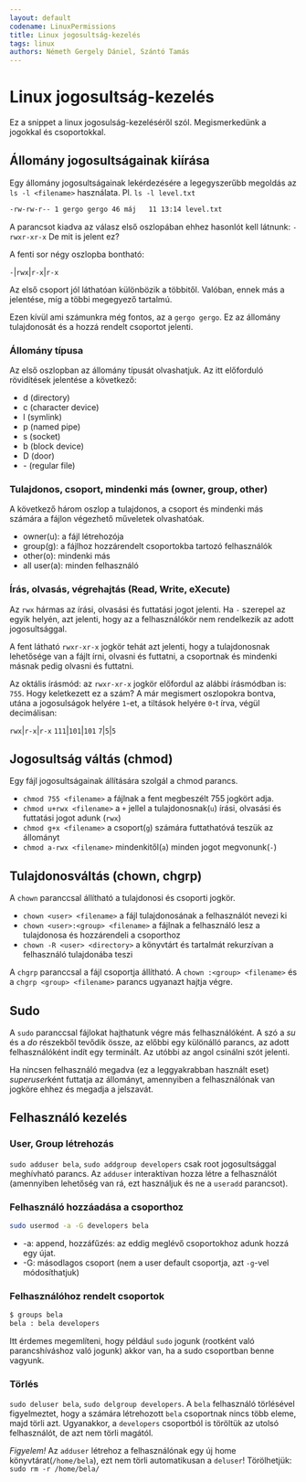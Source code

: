 ```yaml
---
layout: default
codename: LinuxPermissions
title: Linux jogosultság-kezelés
tags: linux
authors: Németh Gergely Dániel, Szántó Tamás
---
```


# Linux jogosultság-kezelés

Ez a snippet a linux jogosulság-kezeléséről szól. Megismerkedünk a jogokkal és csoportokkal.

## Állomány jogosultságainak kiírása

Egy állomány jogosultságainak lekérdezésére a legegyszerűbb megoldás az ``ls -l <filename>`` használata. Pl. ``ls -l level.txt``

```bash
-rw-rw-r-- 1 gergo gergo 46 máj   11 13:14 level.txt
```

A parancsot kiadva az válasz első oszlopában ehhez hasonlót kell látnunk: ``-rwxr-xr-x`` De mit is jelent ez?

A fenti sor négy oszlopba bontható:

``-``|``rwx``|``r-x``|``r-x``

Az első csoport jól láthatóan különbözik a többitől. Valóban, ennek más a jelentése, míg a többi megegyező tartalmú.

Ezen kívül ami számunkra még fontos, az a ``gergo gergo``. Ez az állomány tulajdonosát és a hozzá rendelt csoportot jelenti.

### Állomány típusa

Az első oszlopban az állomány típusát olvashatjuk. Az itt előforduló rövidítések jelentése a következő:

 -  d (directory)
 -  c (character device)
 -  l (symlink)
 -  p (named pipe)
 -  s (socket)
 -  b (block device)
 -  D (door)
 -  \- (regular file)

### Tulajdonos, csoport, mindenki más (owner, group, other)

A következő három oszlop a tulajdonos, a csoport és mindenki más számára a fájlon végezhető műveletek olvashatóak.

 - owner(u): a fájl létrehozója
 - group(g): a fájlhoz hozzárendelt csoportokba tartozó felhasználók
 - other(o): mindenki más
 - all user(a): minden felhasználó

### Írás, olvasás, végrehajtás (Read, Write, eXecute)

Az ``rwx`` hármas az írási, olvasási és futtatási jogot jelenti. Ha ``-`` szerepel az egyik helyén, azt jelenti, hogy az a felhasználókör nem rendelkezik az adott jogosultsággal.

A fent látható ``rwxr-xr-x`` jogkör tehát azt jelenti, hogy a tulajdonosnak lehetősége van a fájlt írni, olvasni és futtatni, a csoportnak és mindenki másnak pedig olvasni és futtatni.

Az oktális írásmód: az ``rwxr-xr-x`` jogkör előfordul az alábbi írásmódban is: ``755``. Hogy keletkezett ez a szám? A már megismert oszlopokra bontva, utána a jogosulságok helyére ``1``-et, a tiltások helyére ``0``-t írva, végül decimálisan:

``rwx``|``r-x``|``r-x``
``111``|``101``|``101``
``7``|``5``|``5``

## Jogosultság váltás (chmod)

Egy fájl jogosultságainak állítására szolgál a chmod parancs.

 - ``chmod 755 <filename>`` a fájlnak a fent megbeszélt 755 jogkört adja.
 - ``chmod u+rwx <filename>`` a ``+`` jellel a tulajdonosnak(``u``) írási, olvasási és futtatási jogot adunk (``rwx``)
 - ``chmod g+x <filename>`` a csoport(``g``) számára futtathatóvá teszük az állományt
 - ``chmod a-rwx <filename>`` mindenkitől(``a``) minden jogot megvonunk(``-``)

## Tulajdonosváltás (chown, chgrp)
A ``chown`` paranccsal állítható a tulajdonosi és csoporti jogkör.

 - ``chown <user> <filename>`` a fájl tulajdonosának a felhasználót nevezi ki
 - ``chown <user>:<group> <filename>`` a fájlnak a felhasználó lesz a tulajdonosa és hozzárendeli a csoporthoz
 - ``chown -R <user> <directory>`` a könyvtárt és tartalmát rekurzívan a felhasználó tulajdonába teszi

A ``chgrp`` paranccsal a fájl csoportja állítható. A ``chown :<group> <filename>`` és a ``chgrp <group> <filename>`` parancs ugyanazt hajtja végre.

## Sudo

A ``sudo`` paranccsal fájlokat hajthatunk végre más felhasználóként. A szó a *su* és a *do* részekből tevődik össze, az előbbi egy különálló parancs, az adott felhasználóként indít egy terminált. Az utóbbi az angol csinálni szót jelenti.

Ha nincsen felhasználó megadva (ez a leggyakrabban használt eset) *superuser*ként futtatja az állományt, amennyiben a felhasználónak van jogköre ehhez és megadja a jelszavát.

## Felhasználó kezelés
### User, Group létrehozás
``sudo adduser bela``, ``sudo addgroup developers`` csak root jogosultsággal meghívható parancs. Az ``adduser`` interaktívan hozza létre a felhasználót (amennyiben lehetőség van rá, ezt használjuk és ne a ``useradd`` parancsot).

### Felhasználó hozzáadása a csoporthoz
```bash
sudo usermod -a -G developers bela
```
 - -a: append, hozzáfűzés: az eddig meglévő csoportokhoz adunk hozzá egy újat.
 - -G: másodlagos csoport (nem a user default csoportja, azt ``-g``-vel módosíthatjuk)
### Felhasználóhoz rendelt csoportok
```bash
$ groups bela
bela : bela developers
```
Itt érdemes megemlíteni, hogy például ``sudo`` jogunk (rootként való parancshíváshoz való jogunk) akkor van, ha a sudo csoportban benne vagyunk.

### Törlés
``sudo deluser bela``, ``sudo delgroup developers``. A ``bela`` felhasználó törlésével figyelmeztet, hogy a számára létrehozott ``bela`` csoportnak nincs több eleme, majd törli azt. Ugyanakkor, a ``developers`` csoportból is töröltük az utolsó felhasználót, de azt nem törli magától.

*Figyelem!* Az ``adduser`` létrehoz a felhasználónak egy új home könyvtárat(``/home/bela``), ezt nem törli automatikusan a ``deluser``! Törölhetjük: ``sudo rm -r /home/bela/``

